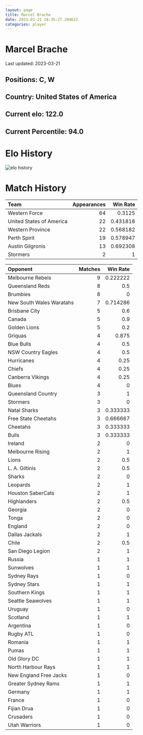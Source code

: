 ```yaml
---  
layout: page  
title: Marcel Brache  
date: 2023-03-21 18:35:27.294622  
categories: player  
---
```

# Marcel Brache


Last updated: 2023-03-21
## Positions: C, W

## Country: United States of America

## Current elo: 122.0

## Current Percentile: 94.0

# Elo History


![elo history](history_MarcelBrache.png)
# Match History


| Team                     |   Appearances |   Win Rate |
|:-------------------------|--------------:|-----------:|
| Western Force            |            64 |   0.3125   |
| United States of America |            22 |   0.431818 |
| Western Province         |            22 |   0.568182 |
| Perth Spirit             |            19 |   0.578947 |
| Austin Gilgronis         |            13 |   0.692308 |
| Stormers                 |             2 |   1        |

| Opponent                 |   Matches |   Win Rate |
|:-------------------------|----------:|-----------:|
| Melbourne Rebels         |         9 |   0.222222 |
| Queensland Reds          |         8 |   0.5      |
| Brumbies                 |         8 |   0        |
| New South Wales Waratahs |         7 |   0.714286 |
| Brisbane City            |         5 |   0.6      |
| Canada                   |         5 |   0.9      |
| Golden Lions             |         5 |   0.2      |
| Griquas                  |         4 |   0.875    |
| Blue Bulls               |         4 |   0.5      |
| NSW Country Eagles       |         4 |   0.5      |
| Hurricanes               |         4 |   0.25     |
| Chiefs                   |         4 |   0.25     |
| Canberra Vikings         |         4 |   0.25     |
| Blues                    |         4 |   0        |
| Queensland Country       |         3 |   1        |
| Stormers                 |         3 |   0        |
| Natal Sharks             |         3 |   0.333333 |
| Free State Cheetahs      |         3 |   0.666667 |
| Cheetahs                 |         3 |   0.333333 |
| Bulls                    |         3 |   0.333333 |
| Ireland                  |         2 |   0        |
| Melbourne Rising         |         2 |   1        |
| Lions                    |         2 |   0.5      |
| L. A. Giltinis           |         2 |   0.5      |
| Sharks                   |         2 |   0        |
| Leopards                 |         2 |   1        |
| Houston SaberCats        |         2 |   1        |
| Highlanders              |         2 |   0.5      |
| Georgia                  |         2 |   0        |
| Tonga                    |         2 |   0        |
| England                  |         2 |   0        |
| Dallas Jackals           |         2 |   1        |
| Chile                    |         2 |   0.5      |
| San Diego Legion         |         2 |   1        |
| Russia                   |         1 |   1        |
| Sunwolves                |         1 |   1        |
| Sydney Rays              |         1 |   0        |
| Sydney Stars             |         1 |   1        |
| Southern Kings           |         1 |   1        |
| Seattle Seawolves        |         1 |   1        |
| Uruguay                  |         1 |   0        |
| Scotland                 |         1 |   1        |
| Argentina                |         1 |   0        |
| Rugby ATL                |         1 |   0        |
| Romania                  |         1 |   1        |
| Pumas                    |         1 |   1        |
| Old Glory DC             |         1 |   1        |
| North Harbour Rays       |         1 |   1        |
| New England Free Jacks   |         1 |   0        |
| Greater Sydney Rams      |         1 |   1        |
| Germany                  |         1 |   1        |
| France                   |         1 |   0        |
| Fijian Drua              |         1 |   0        |
| Crusaders                |         1 |   0        |
| Utah Warriors            |         1 |   0        |